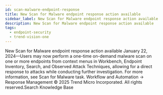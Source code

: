```yaml
---
id: scan-malware-endpoint-response
title: New Scan for Malware endpoint response action available
sidebar_label: New Scan for Malware endpoint response action available
description: New Scan for Malware endpoint response action available
tags:
  - endpoint-security
  - trend-vision-one
---
```


 New Scan for Malware endpoint response action available January 22, 2024—Users may now perform a one-time on-demand malware scan on one or more endpoints from context menus in Workbench, Endpoint Inventory, Search, and Observed Attack Techniques, allowing for a direct response to attacks while conducting further investigation. For more information, see Scan for Malware task. Workflow and Automation → Response Management © 2025 Trend Micro Incorporated. All rights reserved.Search Knowledge Base